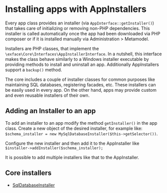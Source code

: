 # Installing apps with AppInstallers

Every app class provides an installer (via `AppInterface::getInstaller()`) that takes care of initializing or removing non-PHP dependencies. This installer is called automatically once the app had been downloaded via PHP composer or if it is installed manually via Administration > Metamodel.

Installers are PHP classes, that implement the `\exface\Core\Interfaces\AppInstallerInterface`. In a nutshell, this interface makes the class behave similarly to a Windows installer executable by providing methods to install and uninstall an app. Additionally AppInstallers support a `backup()` method.

The core includes a couple of installer classes for common purposes like maintaining SQL databases, registering facades, etc. These installers can be easily used in every app. On the other hand, apps may provide custom and even reusable installers of their own.

## Adding an Installer to an app

To add an installer to an app modify the method `getInstaller()` in the app class. Create a new object of the desired installer, for example like: `$schema_installer = new MySqlDatabaseInstaller($this->getSelector())`. 

Configure the new installer and then add it to the AppInstaller like
`$installer->addInstaller($schema_installer);`

It is possible to add multiple installers like that to the AppInstaller. 

## Core installers

- [SqlDatabaseInstaller](sql_database_installer.md)


